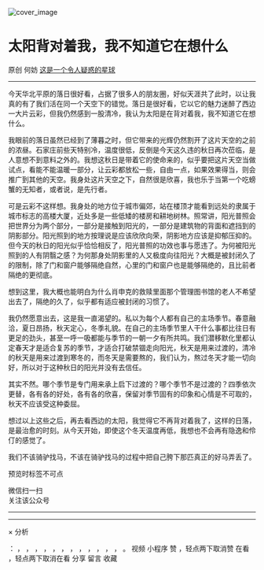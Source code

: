 ![cover_image](https://mmbiz.qpic.cn/mmbiz_jpg/OJNrVQetdurOoT91XPlIteLHFhS9B5PXpUqrhvViaibzU88j1qbAve2UYjGcpicHYAL6sgLSic1o5lia4WOL37K52MQ/0?wx_fmt=jpeg)

#  太阳背对着我，我不知道它在想什么

原创  何妨  [ 这是一个令人疑惑的星球 ](javascript:void\(0\);)

__ _ _ _ _

今天华北平原的落日很好看，占据了很多人的朋友圈，好似天涯共了此时，以让我真的有了我们活在同一个天空下的错觉。落日是很好看，它以它的魅力迷醉了西边一大片云彩，但我仍然感到一股清冷，我认为太阳是在背对着我，我不知道它在想什么。

我眼前的落日虽然已经到了薄暮之时，但它带来的光辉仍然割开了这片天空的之前的浓昼。石家庄前些天特别冷，温度很低，反倒是今天这久违的秋日再次莅临，是人意想不到意料之外的。我想这秋日是带着它的使命来的，似乎要把这片天空当做试点，看能不能温暖一部分，让云彩都放松一些，自由一点，如果效果得当，则会推广到其他的天空。我身处这片天空之下，自然很是欣喜，我也乐于当第一个吃螃蟹的无知者，或者说，是先行者。

可是云彩不这样想。我身处的地方位于城市偏郊，站在楼顶才能看到远处的隶属于城市标志的高楼大厦，近处多是一些低矮的楼房和耕地树林。照常讲，阳光普照会把世界分为两个部分，一部分是接触到阳光的，一部分是建筑物的背面和遮挡到的阴影部分。阳光照到的地方按理说是应该欣欣向荣，阴影地方应该是抑郁压抑的。但今天的秋日的阳光似乎恰恰相反了，阳光普照的功效也事与愿违了。为何被阳光照到的人有阴翳之感？为何那身处阴影里的人又极度向往阳光？大概是被封闭久了的限制，除了门和窗户能够隔绝自然，心里的门和窗户也是能够隔绝的，且比前者隔绝的更彻底。

想到这里，我大概也能明白为什么肖申克的救赎里面那个管理图书馆的老人不希望出去了，隔绝的久了，似乎都有适应被封闭的习惯了。

我仍然愿意出去，这是我一直渴望的。私以为每个人都有自己的主场季节。春意融洽，夏日昂扬，秋天定心，冬季礼貌。在自己的主场季节里人干什么事都比往日有更足的劲头，甚至一呼一吸都能与季节的一朝一夕有所共鸣。我们潜移默化里都认定春天才是适合复苏的季节，才适合打破禁锢走向阳光，秋天是用来过渡的，清冷的秋天是用来过渡到寒冬的，而冬天是需要熬的，我们认为，熬过冬天才能一切向好，所以对于这种秋日的阳光并没有去信任。

其实不然。哪个季节是专门用来承上启下过渡的？哪个季节不是过渡的？四季依次更替，各有各的好处，各有各的欣喜，保留对季节固有的印象和心情是不可取的，秋天不应该受这种委屈。

想过以上这些之后，再去看西边的太阳，我觉得它不再背对着我了，这样的日落，是最治愈的时刻。从今天开始，即使这个冬天温度再低，我想也不会再有隐逸和伶仃的感觉了。

我们不该骑驴找马，不该在骑驴找马的过程中把自己胯下那匹真正的好马弄丢了。

  

预览时标签不可点

微信扫一扫  
关注该公众号





****



****



×  分析

：  ，  ，  ，  ，  ，  ，  ，  ，  ，  ，  ，  ，  。  视频  小程序  赞  ，轻点两下取消赞  在看  ，轻点两下取消在看
分享  留言  收藏

